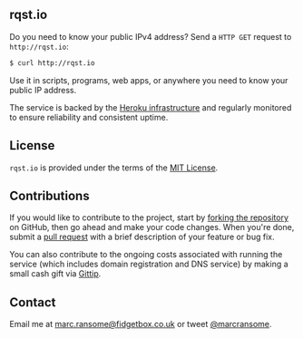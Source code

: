 ## rqst.io

Do you need to know your public IPv4 address? Send a `HTTP GET` request to `http://rqst.io`:

```bash
$ curl http://rqst.io
```

Use it in scripts, programs, web apps, or anywhere you need to know your public IP address.

The service is backed by the [Heroku infrastructure](https://www.heroku.com) and regularly monitored to ensure reliability and consistent uptime.

## License
`rqst.io` is provided under the terms of the [MIT License](http://opensource.org/licenses/mit-license.php).

## Contributions
If you would like to contribute to the project, start by [forking the repository](https://help.github.com/articles/fork-a-repo) on GitHub, then go ahead and make your code changes. When you're done, submit a [pull request](https://help.github.com/articles/using-pull-requests) with a brief description of your feature or bug fix.

You can also contribute to the ongoing costs associated with running the service (which includes domain registration and DNS service) by making a small cash gift via [Gittip](https://www.gittip.com/marcransome/).

## Contact
Email me at [marc.ransome@fidgetbox.co.uk](mailto:marc.ransome@fidgetbox.co.uk) or tweet [@marcransome](http://www.twitter.com/marcransome).
